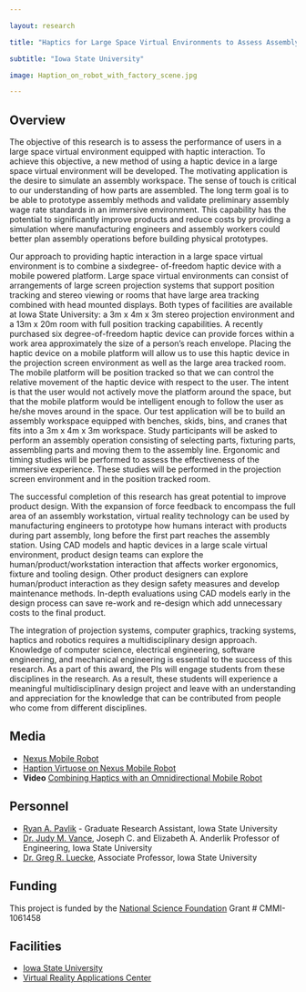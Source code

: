 ```yaml
---

layout: research

title: "Haptics for Large Space Virtual Environments to Assess Assembly Tasks"

subtitle: "Iowa State University"

image: Haption_on_robot_with_factory_scene.jpg

---
```


## Overview
The objective of this research is to assess the performance of users in a large space virtual
environment equipped with haptic interaction. To achieve this objective, a new method of using a
haptic device in a large space virtual environment will be developed. The motivating application is the
desire to simulate an assembly workspace. The sense of touch is critical to our understanding of how
parts are assembled. The long term goal is to be able to prototype assembly methods and validate
preliminary assembly wage rate standards in an immersive environment. This capability has the
potential to significantly improve products and reduce costs by providing a simulation where
manufacturing engineers and assembly workers could better plan assembly operations before building physical prototypes.

Our approach to providing haptic interaction in a large space virtual environment is to combine a sixdegree-
of-freedom haptic device with a mobile powered platform. Large space virtual environments
can consist of arrangements of large screen projection systems that support position tracking and stereo
viewing or rooms that have large area tracking combined with head mounted displays. Both types of
facilities are available at Iowa State University: a 3m x 4m x 3m stereo projection environment and a
13m x 20m room with full position tracking capabilities. A recently purchased six degree-of-freedom
haptic device can provide forces within a work area approximately the size of a person’s reach envelope.
Placing the haptic device on a mobile platform will allow us to use this haptic device in the projection
screen environment as well as the large area tracked room. The mobile platform will be position tracked
so that we can control the relative movement of the haptic device with respect to the user. The intent is
that the user would not actively move the platform around the space, but that the mobile platform
would be intelligent enough to follow the user as he/she moves around in the space. Our test
application will be to build an assembly workspace equipped with benches, skids, bins, and cranes that
fits into a 3m x 4m x 3m workspace. Study participants will be asked to perform an assembly operation
consisting of selecting parts, fixturing parts, assembling parts and moving them to the assembly line.
Ergonomic and timing studies will be performed to assess the effectiveness of the immersive
experience. These studies will be performed in the projection screen environment and in the position
tracked room.
 
The successful completion of this research has great potential to improve product design. With the
expansion of force feedback to encompass the full area of an assembly workstation, virtual reality
technology can be used by manufacturing engineers to prototype how humans interact with products
during part assembly, long before the first part reaches the assembly station. Using CAD models and
haptic devices in a large scale virtual environment, product design teams can explore the
human/product/workstation interaction that affects worker ergonomics, fixture and tooling design.
Other product designers can explore human/product interaction as they design safety measures and
develop maintenance methods. In-depth evaluations using CAD models early in the design process can
save re-work and re-design which add unnecessary costs to the final product.

The integration of projection systems, computer graphics, tracking systems, haptics and robotics
requires a multidisciplinary design approach. Knowledge of computer science, electrical engineering,
software engineering, and mechanical engineering is essential to the success of this research. As a part
of this award, the PIs will engage students from these disciplines in the research. As a result, these
students will experience a meaningful multidisciplinary design project and leave with an understanding
and appreciation for the knowledge that can be contributed from people who come from different
disciplines.


## Media
- [Nexus Mobile Robot](Nexus_robot.jpg)
- [Haption Virtuose on Nexus Mobile Robot](Haption_on_nexus_robot.jpg)
- **Video** [Combining Haptics with an Omnidirectional Mobile Robot](http://www.youtube.com/watch?v=_AaXVlWPYfA&list=UUUo4aXuVOK7Ong7q3cBffTQ&index=1)

## Personnel
- [Ryan A. Pavlik](http://academic.cleardefinition.com/) - Graduate Research Assistant, Iowa State University
- [Dr. Judy M. Vance](http://www.me.iastate.edu/directory/faculty/judy-vance/), Joseph C. and Elizabeth A. Anderlik Professor of Engineering, Iowa State University
- [Dr. Greg R. Luecke](http://www.me.iastate.edu/directory/faculty/greg-r-luecke/), Associate Professor, Iowa State University


## Funding
This project is funded by the [National Science Foundation](http://www.nsf.gov) Grant # CMMI-1061458

## Facilities
- [Iowa State University](http://www.iastate.edu)
- [Virtual Reality Applications Center](http://www.vrac.iastate.edu/)
